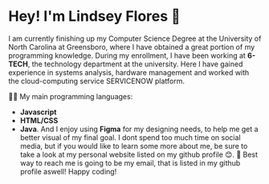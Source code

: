 # Hey! I'm Lindsey Flores 👋
I am currently finishing up my Computer Science Degree at the University of North Carolina at Greensboro, where I have obtained a great portion of my programming knowledge.
During my enrollment, I have been working at **6-TECH**, the technology department at the university. Here I have gained experience in systems analysis, hardware management
and worked with the cloud-computing service SERVICENOW platform.

👩‍💻 My main programming languages: 
- **Javascript**
- **HTML/CSS**
- **Java**.
And I enjoy using **Figma** for my designing needs, to help me get a better visual of my final goal.
I dont spend too much time on social media, but if you would like to learn some more about me, be sure to take a look at my personal website listed on my github profile 😊.
📧 Best way to reach me is going to be my email, that is listed in my github profile aswell!
Happy coding!
